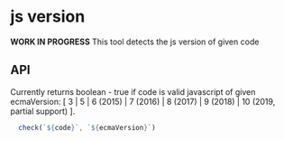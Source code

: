 # js version
**WORK IN PROGRESS**
This tool detects the js version of given code
## API
Currently returns boolean - true if code is valid javascript of given
ecmaVersion: [ 3 | 5 | 6 (2015) | 7 (2016) | 8 (2017) | 9 (2018) | 10 (2019, partial support) ].

```javascript
  check(`${code}`, `${ecmaVersion}`)
```
